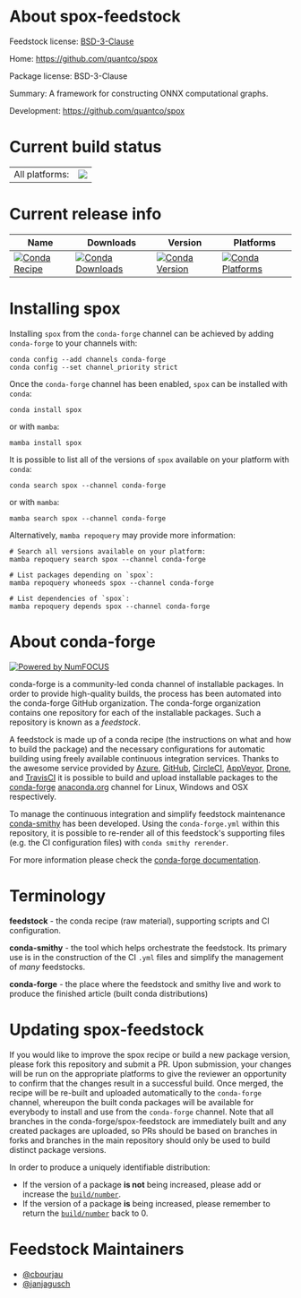 About spox-feedstock
====================

Feedstock license: [BSD-3-Clause](https://github.com/conda-forge/spox-feedstock/blob/main/LICENSE.txt)

Home: https://github.com/quantco/spox

Package license: BSD-3-Clause

Summary: A framework for constructing ONNX computational graphs.

Development: https://github.com/quantco/spox

Current build status
====================


<table><tr><td>All platforms:</td>
    <td>
      <a href="https://dev.azure.com/conda-forge/feedstock-builds/_build/latest?definitionId=18786&branchName=main">
        <img src="https://dev.azure.com/conda-forge/feedstock-builds/_apis/build/status/spox-feedstock?branchName=main">
      </a>
    </td>
  </tr>
</table>

Current release info
====================

| Name | Downloads | Version | Platforms |
| --- | --- | --- | --- |
| [![Conda Recipe](https://img.shields.io/badge/recipe-spox-green.svg)](https://anaconda.org/conda-forge/spox) | [![Conda Downloads](https://img.shields.io/conda/dn/conda-forge/spox.svg)](https://anaconda.org/conda-forge/spox) | [![Conda Version](https://img.shields.io/conda/vn/conda-forge/spox.svg)](https://anaconda.org/conda-forge/spox) | [![Conda Platforms](https://img.shields.io/conda/pn/conda-forge/spox.svg)](https://anaconda.org/conda-forge/spox) |

Installing spox
===============

Installing `spox` from the `conda-forge` channel can be achieved by adding `conda-forge` to your channels with:

```
conda config --add channels conda-forge
conda config --set channel_priority strict
```

Once the `conda-forge` channel has been enabled, `spox` can be installed with `conda`:

```
conda install spox
```

or with `mamba`:

```
mamba install spox
```

It is possible to list all of the versions of `spox` available on your platform with `conda`:

```
conda search spox --channel conda-forge
```

or with `mamba`:

```
mamba search spox --channel conda-forge
```

Alternatively, `mamba repoquery` may provide more information:

```
# Search all versions available on your platform:
mamba repoquery search spox --channel conda-forge

# List packages depending on `spox`:
mamba repoquery whoneeds spox --channel conda-forge

# List dependencies of `spox`:
mamba repoquery depends spox --channel conda-forge
```


About conda-forge
=================

[![Powered by
NumFOCUS](https://img.shields.io/badge/powered%20by-NumFOCUS-orange.svg?style=flat&colorA=E1523D&colorB=007D8A)](https://numfocus.org)

conda-forge is a community-led conda channel of installable packages.
In order to provide high-quality builds, the process has been automated into the
conda-forge GitHub organization. The conda-forge organization contains one repository
for each of the installable packages. Such a repository is known as a *feedstock*.

A feedstock is made up of a conda recipe (the instructions on what and how to build
the package) and the necessary configurations for automatic building using freely
available continuous integration services. Thanks to the awesome service provided by
[Azure](https://azure.microsoft.com/en-us/services/devops/), [GitHub](https://github.com/),
[CircleCI](https://circleci.com/), [AppVeyor](https://www.appveyor.com/),
[Drone](https://cloud.drone.io/welcome), and [TravisCI](https://travis-ci.com/)
it is possible to build and upload installable packages to the
[conda-forge](https://anaconda.org/conda-forge) [anaconda.org](https://anaconda.org/)
channel for Linux, Windows and OSX respectively.

To manage the continuous integration and simplify feedstock maintenance
[conda-smithy](https://github.com/conda-forge/conda-smithy) has been developed.
Using the ``conda-forge.yml`` within this repository, it is possible to re-render all of
this feedstock's supporting files (e.g. the CI configuration files) with ``conda smithy rerender``.

For more information please check the [conda-forge documentation](https://conda-forge.org/docs/).

Terminology
===========

**feedstock** - the conda recipe (raw material), supporting scripts and CI configuration.

**conda-smithy** - the tool which helps orchestrate the feedstock.
                   Its primary use is in the construction of the CI ``.yml`` files
                   and simplify the management of *many* feedstocks.

**conda-forge** - the place where the feedstock and smithy live and work to
                  produce the finished article (built conda distributions)


Updating spox-feedstock
=======================

If you would like to improve the spox recipe or build a new
package version, please fork this repository and submit a PR. Upon submission,
your changes will be run on the appropriate platforms to give the reviewer an
opportunity to confirm that the changes result in a successful build. Once
merged, the recipe will be re-built and uploaded automatically to the
`conda-forge` channel, whereupon the built conda packages will be available for
everybody to install and use from the `conda-forge` channel.
Note that all branches in the conda-forge/spox-feedstock are
immediately built and any created packages are uploaded, so PRs should be based
on branches in forks and branches in the main repository should only be used to
build distinct package versions.

In order to produce a uniquely identifiable distribution:
 * If the version of a package **is not** being increased, please add or increase
   the [``build/number``](https://docs.conda.io/projects/conda-build/en/latest/resources/define-metadata.html#build-number-and-string).
 * If the version of a package **is** being increased, please remember to return
   the [``build/number``](https://docs.conda.io/projects/conda-build/en/latest/resources/define-metadata.html#build-number-and-string)
   back to 0.

Feedstock Maintainers
=====================

* [@cbourjau](https://github.com/cbourjau/)
* [@janjagusch](https://github.com/janjagusch/)

